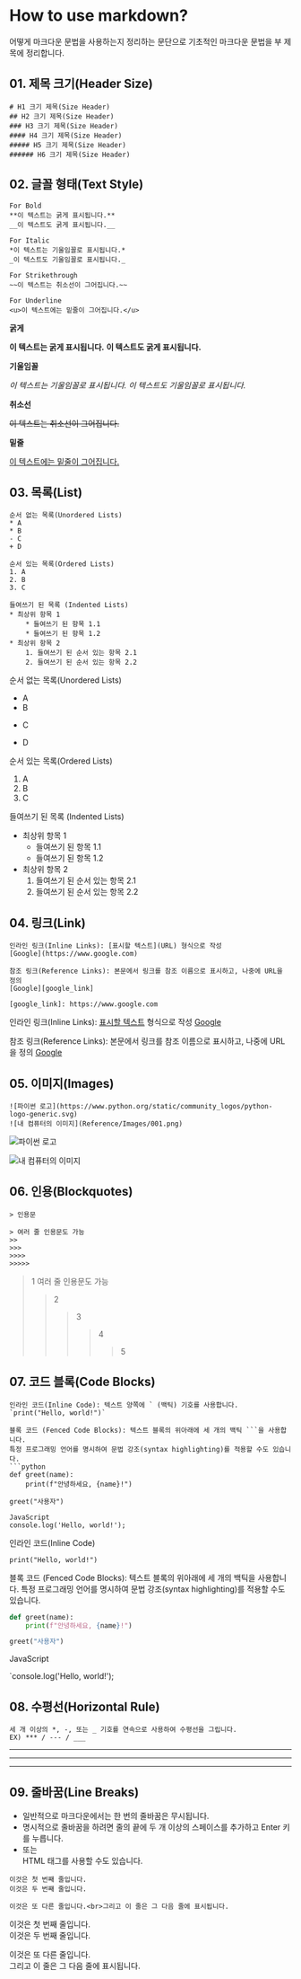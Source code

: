 # How to use markdown?
어떻게 마크다운 문법을 사용하는지 정리하는 문단으로
기초적인 마크다운 문법을 부 제목에 정리합니다.

## 01. 제목 크기(Header Size)
```
# H1 크기 제목(Size Header)
## H2 크기 제목(Size Header)
### H3 크기 제목(Size Header)
#### H4 크기 제목(Size Header)
##### H5 크기 제목(Size Header)
###### H6 크기 제목(Size Header)
```

## 02. 글꼴 형태(Text Style)

```
For Bold
**이 텍스트는 굵게 표시됩니다.**
__이 텍스트도 굵게 표시됩니다.__

For Italic
*이 텍스트는 기울임꼴로 표시됩니다.*
_이 텍스트도 기울임꼴로 표시됩니다._

For Strikethrough
~~이 텍스트는 취소선이 그어집니다.~~

For Underline
<u>이 텍스트에는 밑줄이 그어집니다.</u>
```

**굵게**

**이 텍스트는 굵게 표시됩니다.**
__이 텍스트도 굵게 표시됩니다.__

**기울임꼴**

*이 텍스트는 기울임꼴로 표시됩니다.*
_이 텍스트도 기울임꼴로 표시됩니다._

**취소선**

~~이 텍스트는 취소선이 그어집니다.~~

**밑줄**

<u>이 텍스트에는 밑줄이 그어집니다.</u>


## 03. 목록(List)
```
순서 없는 목록(Unordered Lists)
* A
* B
- C
+ D

순서 있는 목록(Ordered Lists)
1. A
2. B
3. C

들여쓰기 된 목록 (Indented Lists)
* 최상위 항목 1
    * 들여쓰기 된 항목 1.1
    * 들여쓰기 된 항목 1.2
* 최상위 항목 2
    1. 들여쓰기 된 순서 있는 항목 2.1
    2. 들여쓰기 된 순서 있는 항목 2.2
```

순서 없는 목록(Unordered Lists)
* A
* B
- C
+ D

순서 있는 목록(Ordered Lists)
1. A
2. B
3. C

들여쓰기 된 목록 (Indented Lists)
* 최상위 항목 1
    * 들여쓰기 된 항목 1.1
    * 들여쓰기 된 항목 1.2
* 최상위 항목 2
    1. 들여쓰기 된 순서 있는 항목 2.1
    2. 들여쓰기 된 순서 있는 항목 2.2

## 04. 링크(Link)
```
인라인 링크(Inline Links): [표시할 텍스트](URL) 형식으로 작성
[Google](https://www.google.com)

참조 링크(Reference Links): 본문에서 링크를 참조 이름으로 표시하고, 나중에 URL을 정의
[Google][google_link]

[google_link]: https://www.google.com
```

인라인 링크(Inline Links): [표시할 텍스트](URL) 형식으로 작성
[Google](https://www.google.com)

참조 링크(Reference Links): 본문에서 링크를 참조 이름으로 표시하고, 나중에 URL을 정의
[Google][google_link]

[google_link]: https://www.google.com

## 05. 이미지(Images)
```
![파이썬 로고](https://www.python.org/static/community_logos/python-logo-generic.svg)
![내 컴퓨터의 이미지](Reference/Images/001.png)
```
![파이썬 로고](https://www.python.org/static/community_logos/python-logo-generic.svg)

![내 컴퓨터의 이미지](./Reference/images/001.png)

## 06. 인용(Blockquotes)
```
> 인용문

> 여러 줄 인용문도 가능
>>
>>>
>>>>
>>>>>
```

> 1 여러 줄 인용문도 가능
>> 2
>>> 3
>>>> 4
>>>>> 5

## 07. 코드 블록(Code Blocks)
```
인라인 코드(Inline Code): 텍스트 양쪽에 ` (백틱) 기호를 사용합니다.
`print("Hello, world!")`

블록 코드 (Fenced Code Blocks): 텍스트 블록의 위아래에 세 개의 백틱 ```을 사용합니다.
특정 프로그래밍 언어를 명시하여 문법 강조(syntax highlighting)를 적용할 수도 있습니다.
```python
def greet(name):
    print(f"안녕하세요, {name}!")

greet("사용자")

JavaScript
console.log('Hello, world!');
```

인라인 코드(Inline Code)

`print("Hello, world!")`

블록 코드 (Fenced Code Blocks): 텍스트 블록의 위아래에 세 개의 백틱을 사용합니다.
특정 프로그래밍 언어를 명시하여 문법 강조(syntax highlighting)를 적용할 수도 있습니다.

```python
def greet(name):
    print(f"안녕하세요, {name}!")

greet("사용자")
```

JavaScript

`console.log('Hello, world!');

## 08. 수평선(Horizontal Rule)
```
세 개 이상의 *, -, 또는 _ 기호를 연속으로 사용하여 수평선을 그립니다.
EX) *** / --- / ___
```
***
---
___

## 09. 줄바꿈(Line Breaks)
- 일반적으로 마크다운에서는 한 번의 줄바꿈은 무시됩니다.
- 명시적으로 줄바꿈을 하려면 줄의 끝에 두 개 이상의 스페이스를 추가하고 Enter 키를 누릅니다.
- 또는 <br> HTML 태그를 사용할 수도 있습니다.
  
```
이것은 첫 번째 줄입니다.  
이것은 두 번째 줄입니다.

이것은 또 다른 줄입니다.<br>그리고 이 줄은 그 다음 줄에 표시됩니다.
```

이것은 첫 번째 줄입니다.  
이것은 두 번째 줄입니다.

이것은 또 다른 줄입니다.<br>그리고 이 줄은 그 다음 줄에 표시됩니다.
